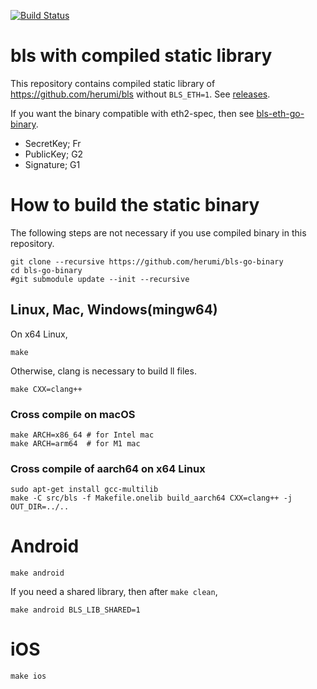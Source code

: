 [![Build Status](https://github.com/herumi/bls-go-binary/actions/workflows/main.yml/badge.svg)](https://github.com/herumi/bls-go-binary/actions/workflows/main.yml)

# bls with compiled static library

This repository contains compiled static library of https://github.com/herumi/bls without `BLS_ETH=1`.
See [releases](https://github.com/herumi/bls-go-binary/releases/).

If you want the binary compatible with eth2-spec, then see [bls-eth-go-binary](https://github.com/herumi/bls-eth-go-binary).

* SecretKey; Fr
* PublicKey; G2
* Signature; G1

# How to build the static binary
The following steps are not necessary if you use compiled binary in this repository.

```
git clone --recursive https://github.com/herumi/bls-go-binary
cd bls-go-binary
#git submodule update --init --recursive
```

## Linux, Mac, Windows(mingw64)
On x64 Linux,
```
make
```

Otherwise, clang is necessary to build ll files.
```
make CXX=clang++
```

### Cross compile on macOS

```
make ARCH=x86_64 # for Intel mac
make ARCH=arm64  # for M1 mac
```

### Cross compile of aarch64 on x64 Linux

```
sudo apt-get install gcc-multilib
make -C src/bls -f Makefile.onelib build_aarch64 CXX=clang++ -j OUT_DIR=../..
```

# Android
```
make android
```

If you need a shared library, then after `make clean`,

```
make android BLS_LIB_SHARED=1
```

# iOS
```
make ios
```

